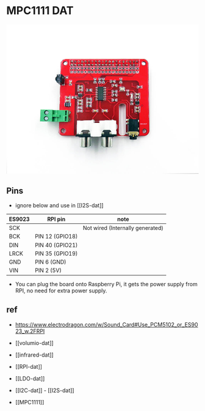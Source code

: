 
# MPC1111 DAT

![](21-32-15-26-04-2023.png)


## Pins 

- ignore below and use in [[I2S-dat]]

| ES9023 | RPI pin            | note                             |
| ------ | ------------------ | -------------------------------- |
| SCK    |                    | Not wired (Internally generated) |
| BCK    | PIN 12    (GPIO18) |                                  |
| DIN    | PIN 40    (GPIO21) |                                  |
| LRCK   | PIN 35    (GPIO19) |                                  |
| GND    | PIN 6     (GND)    |                                  |
| VIN    | PIN 2     (5V)     |                                  |

- You can plug the board onto Raspberry Pi, it gets the power supply from RPI, no need for extra power supply.


## ref 
- https://www.electrodragon.com/w/Sound_Card#Use_PCM5102_or_ES9023_w.2FRPI


- [[volumio-dat]]

- [[infrared-dat]]

- [[RPI-dat]]

- [[LDO-dat]]

- [[I2C-dat]] - [[I2S-dat]]

- [[MPC1111]]